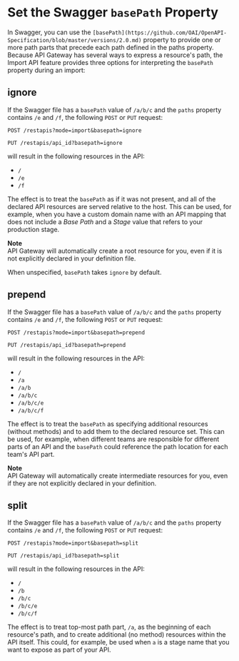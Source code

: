 # Set the Swagger `basePath` Property<a name="api-gateway-import-api-basePath"></a>

 In Swagger, you can use the `[basePath](https://github.com/OAI/OpenAPI-Specification/blob/master/versions/2.0.md)` property to provide one or more path parts that precede each path defined in the paths property\. Because API Gateway has several ways to express a resource's path, the Import API feature provides three options for interpreting the `basePath` property during an import: 

## ignore<a name="api-gateway-import-api-basePath-ignore"></a>

 If the Swagger file has a `basePath` value of `/a/b/c` and the `paths` property contains `/e` and `/f`, the following `POST` or `PUT` request: 

```
POST /restapis?mode=import&basepath=ignore
```

```
PUT /restapis/api_id?basepath=ignore
```

 will result in the following resources in the API: 
+ `/`
+ `/e`
+ `/f`

 The effect is to treat the `basePath` as if it was not present, and all of the declared API resources are served relative to the host\. This can be used, for example, when you have a custom domain name with an API mapping that does not include a *Base Path* and a *Stage* value that refers to your production stage\. 

**Note**  
 API Gateway will automatically create a root resource for you, even if it is not explicitly declared in your definition file\. 

 When unspecified, `basePath` takes `ignore` by default\. 

## prepend<a name="api-gateway-import-api-basePath-prepend"></a>

 If the Swagger file has a `basePath` value of `/a/b/c` and the `paths` property contains `/e` and `/f`, the following `POST` or `PUT` request: 

```
POST /restapis?mode=import&basepath=prepend
```

```
PUT /restapis/api_id?basepath=prepend
```

 will result in the following resources in the API: 
+ `/`
+ `/a`
+ `/a/b`
+ `/a/b/c`
+ `/a/b/c/e`
+ `/a/b/c/f`

 The effect is to treat the `basePath` as specifying additional resources \(without methods\) and to add them to the declared resource set\. This can be used, for example, when different teams are responsible for different parts of an API and the `basePath` could reference the path location for each team's API part\. 

**Note**  
 API Gateway will automatically create intermediate resources for you, even if they are not explicitly declared in your definition\. 

## split<a name="api-gateway-import-api-basePath-split"></a>

 If the Swagger file has a `basePath` value of `/a/b/c` and the `paths` property contains `/e` and `/f`, the following `POST` or `PUT` request: 

```
POST /restapis?mode=import&basepath=split
```

```
PUT /restapis/api_id?basepath=split
```

 will result in the following resources in the API: 
+ `/`
+ `/b`
+ `/b/c`
+ `/b/c/e`
+ `/b/c/f`

 The effect is to treat top\-most path part, `/a`, as the beginning of each resource's path, and to create additional \(no method\) resources within the API itself\. This could, for example, be used when `a` is a stage name that you want to expose as part of your API\. 
